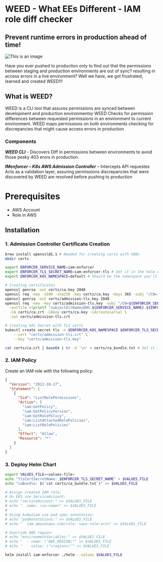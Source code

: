 # WEED - What EEs Different - IAM role diff checker
## Prevent runtime errors in production ahead of time!
![This is an image](https://github.com/RoeyAsterix/WEED.github.io/blob/gh-pages/WEED%20%E2%80%93%20What%20EEs%20Different%20.png?raw=true)


Have you ever pushed to production only to find out that the permissions between staging and production environments are out of sync? resulting in access errors in a live environment? Well we have, we got frustrated, learned  and created WEED!!!


## What is WEED?

WEED is a CLI tool that assures permissions are synced between development and production environmentsץ
WEED Checks for permission differences between requested permissions in an environment to current environment.
WEED maps permissions on both environments checking for discrepancies that might cause access errors in production  

### Components 

***WEED CLI***  - 
Discovers Diff in permissions between environments to avoid those pesky 403 erors in production.

***IMenforcer – K8s AWS Admission Controller*** – 
Intercepts API requestes Acts as a validation layer, assuring permissions discrepancies that were discovered by WEED are resolved before pushing to production
 

   

# Prerequisites

 - AWS Account 
 - Role in AWS


## Installation
### 1. Admission Controller Certificate Creation
```bash
brew install openssl@1.1 # Needed for creating certs with SANs
mkdir certs

export ENFORCER_SERVICE_NAME=iam-enforcer
export ENFORCER_TLS_SECRET_NAME=iam-enforcer-tls # Set it in the helm chart value file for `tlsCertSecretName`
export ENFORCER_K8S_NAMESPACE=default # Should be the namespace you'll install the helm chart to

# Creating certificates
openssl genrsa -out certs/ca.key 2048
openssl req -new -x509 -sha256 -key certs/ca.key -days 365 -subj "/CN=IAM Enforcer Admission Controller" -out certs/ca.crt
openssl genrsa -out certs/admission-tls.key 2048
openssl req -new -key certs/admission-tls.key -subj "/CN=${ENFORCER_SERVICE_NAME}.${ENFORCER_K8S_NAMESPACE}.svc"  | openssl x509 -req -sha256 -days 365 \
  -extfile <(printf "subjectAltName=DNS:${ENFORCER_SERVICE_NAME}.${ENFORCER_K8S_NAMESPACE}.svc,DNS:${ENFORCER_SERVICE_NAME}.${ENFORCER_K8S_NAMESPACE}.svc") \
  -CA certs/ca.crt -CAkey certs/ca.key -CAcreateserial \
  -out certs/admission-tls.crt

# Creating k8s Secret with TLS certs
kubectl create secret tls -n $ENFORCER_K8S_NAMESPACE $ENFORCER_TLS_SECRET_NAME \
    --cert "certs/admission-tls.crt" \
    --key "certs/admission-tls.key"

cat certs/ca.crt | base64 | tr -d '\n' > certs/ca_bundle.txt # Set it in the helm chart value file for `caBundle`
```

### 2. IAM Policy
Create an IAM role with the following policy:
```json
{
  "Version": "2012-10-17",
  "Statement": [
    {
      "Sid": "ListRolePermissions",
      "Action": [
        "iam:GetPolicy",
        "iam:GetPolicyVersion",
        "iam:GetRolePolicy",
        "iam:ListAttachedRolePolicies",
        "iam:ListRolePolicies"
      ],
      "Effect": "Allow",
      "Resource": "*"
    }
  ]
}
```

### 3. Deploy Helm Chart
```bash
export VALUES_FILE=<values-file>
echo "tlsCertSecretName: $ENFORCER_TLS_SECRET_NAME" > $VALUES_FILE
echo "caBundle: $(`cat certs/ca_bundle.txt`)" >> $VALUES_FILE

# Assign created IAM role:
# On EKS use ServiceAccount:
# echo "serviceAccount:" >> $VALUES_FILE
# echo "  name: <sa-name>" >> $VALUES_FILE
#
# Using kube2iam use pod spec annotation:
# echo "podAnnotations:" >> $VALUES_FILE
# echo "  iam.amazonaws.com/role: <aws-role-arn>" >> $VALUES_FILE

# Override AWS region:
# echo "environmentVariables:" >> $VALUES_FILE
# echo "  - name: \"AWS_REGION\"" >> $VALUES_FILE
# echo "    value: \"<region>\"" >> $VALUES_FILE

helm install iam-enforcer ./helm --values $VALUES_FILE
```
